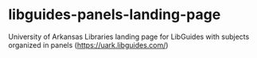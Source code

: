 # libguides-panels-landing-page
University of Arkansas Libraries landing page for LibGuides with subjects organized in panels (https://uark.libguides.com/)
